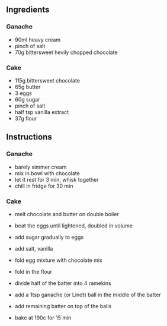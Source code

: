 ## Ingredients

### Ganache
* 90ml heavy cream
* pinch of salt
* 70g bittersweet hevily chopped chocolate

### Cake
* 115g bittersweet chocolate
* 65g butter
* 3 eggs
* 60g sugar
* pinch of salt
* half tsp vanilla extract
* 37g flour

## Instructions

### Ganache
* barely simmer cream
* mix in bowl with chocolate
* let it rest for 3 min, whisk together
* chill in fridge for 30 min

### Cake
* melt chocolate and butter on double boiler

* beat the eggs until lightened, doubled in volume
* add sugar gradually to eggs
* add salt, vanilla
* fold egg mixture with chocolate mix
* fold in the flour

* divide half of the batter into 4 ramekins
* add a 1tsp ganache (or Lindt) ball in the middle of the batter
* add remaining batter on top of the balls

* bake at 190c for 15 min
